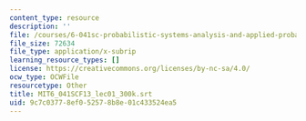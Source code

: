 ```yaml
---
content_type: resource
description: ''
file: /courses/6-041sc-probabilistic-systems-analysis-and-applied-probability-fall-2013/9c7c03778ef052578b8e01c433524ea5_MIT6_041SCF13_lec01_300k.vtt
file_size: 72634
file_type: application/x-subrip
learning_resource_types: []
license: https://creativecommons.org/licenses/by-nc-sa/4.0/
ocw_type: OCWFile
resourcetype: Other
title: MIT6_041SCF13_lec01_300k.srt
uid: 9c7c0377-8ef0-5257-8b8e-01c433524ea5
---
```

